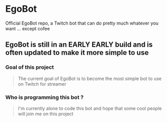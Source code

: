 # EgoBot
Official EgoBot repo, a Twitch bot that can do pretty much whatever you want ... except cofee


## EgoBot is still in an **EARLY EARLY** build and is often updated to make it more simple to use


### Goal of this project

> The current goal of EgoBot is to become the most simple bot to use on Twitch for streamer

### Who is programming this bot ?

> I'm currently alone to code this bot and hope that some cool people will join me on this project
